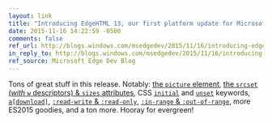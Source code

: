 ```yaml
---
layout: link
title: "Introducing EdgeHTML 13, our first platform update for Microsoft Edge"
date: 2015-11-16 14:22:59 -0500
comments: false
ref_url: http://blogs.windows.com/msedgedev/2015/11/16/introducing-edgehtml-13-our-first-platform-update-for-microsoft-edge/
in_reply_to: http://blogs.windows.com/msedgedev/2015/11/16/introducing-edgehtml-13-our-first-platform-update-for-microsoft-edge/
ref_source: Microsoft Edge Dev Blog
---
```


Tons of great stuff in this release. Notably: [the `picture` element](https://developer.microsoft.com/en-us/microsoft-edge/platform/status/pictureelement/), [the `srcset` (*with* `w` descriptors) & `sizes` attributes](https://developer.microsoft.com/en-us/microsoft-edge/platform/status/extendedsrcsetandsizessupport/), CSS [`initial`](https://developer.microsoft.com/en-us/microsoft-edge/platform/status/cssinitialvalue/) and [`unset`](https://developer.microsoft.com/en-us/microsoft-edge/platform/status/cssunsetvalue/) keywords, [`a[download]`](https://developer.microsoft.com/en-us/microsoft-edge/platform/status/adownloadattribute/), [`:read-write` & `:read-only`](https://dev.modern.ie/platform/status/cssmutabilitypseudoclasses/), [`:in-range` & `:out-of-range`](https://dev.modern.ie/platform/status/cssrangepseudoclasses/), more ES2015 goodies, and a ton more. Hooray for evergreen!
